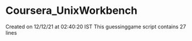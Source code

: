 # Coursera_UnixWorkbench
Created on 12/12/21 at 02:40:20 IST
This guessinggame script contains 27 lines
